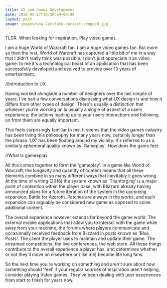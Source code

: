 ```yaml
---
title: UX and Games Development
date: 2018-03-17T16:59:59+00:00
layout: post
image: images/wow-levitate-spriest-cropped.jpg
---
```


TLDR. When looking for inspiration.  Play video games.

I am a huge World of Warcraft fan.  I am a huge video games fan. But more so
then the rest, World of Warcraft has captured a little bit of me in a way that
I didn't really think was possible.  I don't just appreciate it as video game:
to me it's a technological beast of an application that has been successfully
developed and evolved to provide over 13 years of entertainment.

//Introduction to UX

Having worked alongside a number of designers over the last couple of years,
I've had a few conversations discussing what UX design is and how it differs
from other types of design.  There's usually a distinction that whatever you're
working on is usually a single of aspect of a users experience; the actions
leading up to your users interactions and following on from them are equally
important.

This feels surprisingly familiar to me.  It seems that the video games industry
has been living this philosophy for many years now, certainly longer than the
phrase 'UX' has been floating around my vicinity.  It's referred to as a
similarly ephemeral quality known as 'Gameplay'.  How does the game feel.

//What is gameeplay

All this comes together to form the 'gameplay'.  In a game like World of
Warcraft, the longevity and quantity of content means that all these elements
combine in so many different ways that inevitably it goes wrong.  At the time
of writing (2018) the system known as 'Titanforging' is a major point of
contention within the player base, with Blizzard already having announced plans
for a future iteration of the system in the upcoming expansion, Battle for
Azeroth. Patches are always in the works, and each expansion can arguably be
considered new game as opposed to some additional content.

The overall experience however extends far beyond the game world. The external
mobile applications that allow you to interact with the game while away from
your machine, the forums where players communicate and occasionally received
feedback from Blizzard in posts known as 'Blue Posts'.  The client the player
uses to maintain and update their game.  The streamed competitions, the live
conferences, the web store.  All these things contribute to the overall
experience a player has, and determines whether or not they'll move on
elsewhere or (like me) become life long fans.

So the next time you're working on something and aren't sure about how
something should 'feel' if your regular sources of inspiration aren't helping,
consider playing Video games.  They've been dealing with user experiences from
start to finish for years now.






